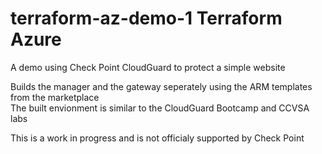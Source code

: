 # terraform-az-demo-1 Terraform Azure
A demo using Check Point CloudGuard to protect a simple website

Builds the manager and the gateway seperately using the ARM templates from the marketplace  
The built envionment is similar to the CloudGuard Bootcamp and CCVSA labs 

This is a work in progress and is not officialy supported by Check Point 
